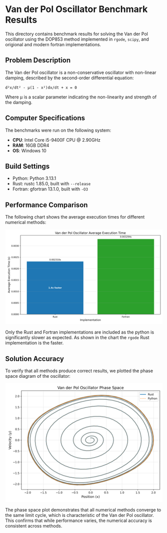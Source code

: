 # Van der Pol Oscillator Benchmark Results

This directory contains benchmark results for solving the Van der Pol oscillator using the DOP853 method implemented in `rgode`, `scipy`, and origional and modern fortran implementations.

## Problem Description

The Van der Pol oscillator is a non-conservative oscillator with non-linear damping, described by the second-order differential equation:

```
d²x/dt² - μ(1 - x²)dx/dt + x = 0
```

Where μ is a scalar parameter indicating the non-linearity and strength of the damping.

## Computer Specifications

The benchmarks were run on the following system:

- **CPU**: Intel Core i5-9400F CPU @ 2.90GHz
- **RAM**: 16GB DDR4
- **OS**: Windows 10

## Build Settings

- Python: Python 3.13.1
- Rust: rustc 1.85.0, built with `--release`
- Fortran: gfortran 13.1.0, built with `-O3`

## Performance Comparison

The following chart shows the average execution times for different numerical methods:

![Average Execution Times](vanderpol_average_time.png)

Only the Rust and Fortran implementations are included as the python is significantly slower as expected. As shown in the chart the `rgode` Rust implementation is the faster.

## Solution Accuracy

To verify that all methods produce correct results, we plotted the phase space diagram of the oscillator:

![Phase Space](vanderpol_phase_space.png)

The phase space plot demonstrates that all numerical methods converge to the same limit cycle, which is characteristic of the Van der Pol oscillator. This confirms that while performance varies, the numerical accuracy is consistent across methods.